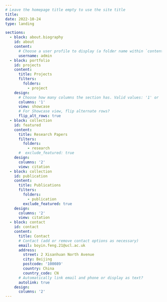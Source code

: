 ```yaml
---
# Leave the homepage title empty to use the site title
title:
date: 2022-10-24
type: landing

sections:
  - block: about.biography
    id: about
    content:
      # Choose a user profile to display (a folder name within `content/authors/`)
      username: admin
  - block: portfolio
    id: projects
    content:
      title: Projects
      filters:
        folders:
          - project
    design:
      # Choose how many columns the section has. Valid values: '1' or '2'.
      columns: '1'
      view: showcase
      # For Showcase view, flip alternate rows?
      flip_alt_rows: true
  - block: collection
    id: featured
    content:
      title: Research Papers
      filters:
        folders:
          - research
      #  exclude_featured: true
    design:
      columns: '2'
      view: citation
  - block: collection
    id: publication
    content:
      title: Publications
      filters:
        folders:
          - publication
        exclude_featured: true
    design:
      columns: '2'
      view: citation
  - block: contact
    id: contact
    content:
      title: Contact
      # Contact (add or remove contact options as necessary)
      email: boyin.feng.21@ucl.ac.uk
      address:
        street: 2 Xisanhuan North Avenue
        city: Beijing
        postcode: '100089'
        country: China
        country_code: CN
      # Automatically link email and phone or display as text?
      autolink: true
    design:
      columns: '2'
---
```


